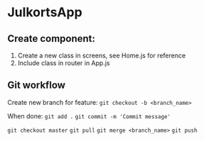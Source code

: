 # JulkortsApp 

## Create component:
1. Create a new class in screens, see Home.js for reference
2. Include class in router in App.js

## Git workflow
Create new branch for feature:
`git checkout -b <branch_name>`

When done:
`git add .`
`git commit -m 'Commit message'`

`git checkout master`
`git pull`
`git merge <branch_name>`
`git push`
